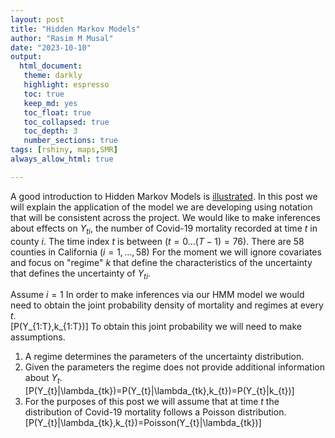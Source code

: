 ```yaml
---
layout: post
title: "Hidden Markov Models"
author: "Rasim M Musal"
date: "2023-10-10"
output:
  html_document:
   theme: darkly
   highlight: espresso
   toc: true
   keep_md: yes
   toc_float: true
   toc_collapsed: true
   toc_depth: 3
   number_sections: true
tags: [rshiny, maps,SMR]
always_allow_html: true

---
```



A good introduction to Hidden Markov Models is [illustrated](https://nipunbatra.github.io/hmm/). In this post we will explain the application of the model we are developing using notation that will be consistent across the project.
We would like to make inferences about effects on $Y_{ti}$, the number of Covid-19 mortality recorded at time $t$ in county $i$. The time index $t$ is between $(t=0 \ldots (T-1)=76)$. There are 58 counties in California $(i=1, \ldots ,58)$ For the moment we will ignore covariates and focus on "regime" $k$ that define the characteristics of the uncertainty that defines the uncertainty of $Y_{ti}$.

Assume $i=1$
In order to make inferences via our HMM model we would need to obtain the joint probability density of mortality and regimes at every $t$.   
\[P(Y_{1:T},k_{1:T})\]
To obtain this joint probability we will need to make assumptions.
1) A regime determines the parameters of the uncertainty distribution.
2) Given the parameters the regime does not provide additional information about $Y_{t}$.  
\[P(Y_{t}|\lambda_{tk})=P(Y_{t}|\lambda_{tk},k_{t})=P(Y_{t}|k_{t})\]
3) For the purposes of this post we will assume that at time $t$ the distribution of Covid-19 mortality follows a Poisson distribution.
\[P(Y_{t}|\lambda_{tk},k_{t})=Poisson(Y_{t}|\lambda_{tk})\]



